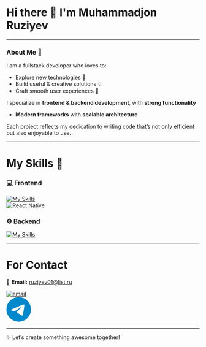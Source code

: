 # Hi there 👋 I'm Muhammadjon Ruziyev  

---

### About Me 🌟  

I am a fullstack developer who loves to:  
- Explore new technologies 🚀  
- Build useful & creative solutions 💡  
- Craft smooth user experiences 🎨  

I specialize in **frontend & backend development**, with **strong functionality**  
- **Modern frameworks** with **scalable architecture**  

Each project reflects my dedication to writing code that’s not only efficient but also enjoyable to use.  

---

# My Skills 🍫  

### 💻 Frontend  
[![My Skills](https://skillicons.dev/icons?i=html,css,js,react,vite,ts,flutter,dart)](https://skillicons.dev)  
![React Native](https://img.shields.io/badge/React%20Native-61DAFB?style=for-the-badge&logo=react&logoColor=000)  

### ⚙️ Backend  
[![My Skills](https://skillicons.dev/icons?i=nodejs,nestjs)](https://skillicons.dev)  

---

# For Contact  

📧 **Email:** [ruziyev01@list.ru](mailto:ruziyev01@list.ru)  

[![email](https://skillicons.dev/icons?i=gmail)](mailto:ruziyev01@list.ru)  
[![telegram](https://github.com/CLorant/readme-social-icons/blob/main/large/filled/telegram.svg)](https://t.me/scooby_bolshoy)  

---
✨ Let’s create something awesome together!
